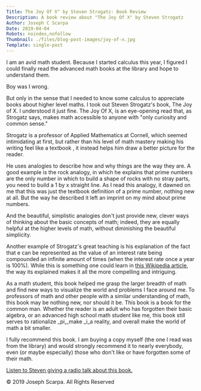 ```yaml
---
Title: The Joy Of X" by Steven Strogatz: Book Review
Description: A book review about "The Joy Of X" by Steven Strogatz
Author: Joseph C Scarpa
Date: 2019-04-04
Robots: noindex,nofollow
Thumbnail: ./files/blog-post-images/joy-of-x.jpg
Template: single-post
---
```


I am an avid math student. Because I started calculus this year, I figured I could finally read the advanced math books at the library and hope to understand them.

Boy was I wrong.

But only in the sense that I needed to know some calculus to appreciate books about higher level maths. I took out Steven Strogatz's book, The Joy of X. I understood it just fine. The Joy Of X, is an eye-opening read that, as Strogatz says, makes math accessible to anyone with "only curiosity and common sense."

Strogatz is a professor of Applied Mathematics at Cornell, which seemed intimidating at first, but rather than his level of math mastery making his writing feel like a textbook , it instead helps him draw a better picture for the reader.

He uses analogies to describe how and why things are the way they are. A good example is the rock analogy, in which he explains that prime numbers are the only number in which to build a shape of rocks with no stray parts, you need to build a 1 by x straight line. As I read this analogy, it dawned on me that this was just the textbook definition of a prime number, nothing new at all. But the way he described it left an imprint on my mind about prime numbers.

And the beautiful, simplistic analogies don't just provide new, clever ways of thinking about the basic concepts of math; indeed, they are equally helpful at the higher levels of math, without diminishing the beautiful simplicity.

Another example of Strogatz's great teaching is his explanation of the fact that e can be represented as the value of an interest rate being compounded an infinite amount of times (when the interest rate once a year is 100%). While this is something one could learn in [this Wikipedia article](https://en.wikipedia.org/wiki/E_%28mathematical_constant%29), the way its explained makes it all the more compelling and intriguing.

As a math student, this book helped me grasp the larger breadth of math and find new ways to visualize the world and problems I face around me. To professors of math and other people with a similar understanding of math, this book may be nothing new, nor should it be. This book is a book for the common man. Whether the reader is an adult who has forgotten their basic algebra, or an advanced high school math student like me, this book still serves to rationalize _pi,_make _i_a reality, and overall make the world of math a bit smaller.

I fully recommend this book. I am buying a copy myself (the one I read was from the library) and would strongly recommend it to nearly everybody, even (or maybe especially) those who don't like or have forgotten some of their math.

[Listen to Steven giving a radio talk about this book.](https://www.npr.org/2012/11/23/165774986/steven-strogatz-the-joy-of-x)


 © 2019 Joseph Scarpa. All Rights Reserved